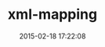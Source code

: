 ---
layout: post
title:  "xml-mapping"
repo:   "multi-io/xml-mapping"
date:   2015-02-18 17:22:08
gemurl: https://github.com/multi-io/xml-mapping
---